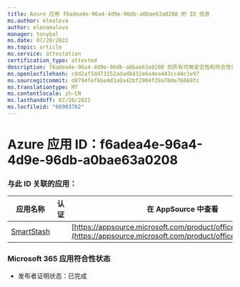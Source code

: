 ```yaml
---
title: Azure 应用 f6adea4e-96a4-4d9e-96db-a0bae63a0208 的 ID 信息
ms.author: elmalova
author: elenamalova
manager: tonybal
ms.date: 07/20/2022
ms.topic: article
ms.service: attestation
certification_type: attested
description: f6adea4e-96a4-4d9e-96db-a0bae63a0208 的所有可用安全性和符合性信息。
ms.openlocfilehash: c8d2af5dd73152adad8432e6a4ea443cc44c1e97
ms.sourcegitcommit: d8794fef6be4d3a9a42bf2904f29a70de76069fc
ms.translationtype: MT
ms.contentlocale: zh-CN
ms.lasthandoff: 07/20/2022
ms.locfileid: "66903762"
---
```

# <a name="azure-app-id-f6adea4e-96a4-4d9e-96db-a0bae63a0208"></a>Azure 应用 ID：f6adea4e-96a4-4d9e-96db-a0bae63a0208


### <a name="apps-associated-with-this-id"></a>与此 ID 关联的应用：
| **应用名称** | **认证** | **在 AppSource 中查看** |
|--------------|---------------|-----------------------|
| [SmartStash](../forward/WA200004223.md) |  | [https://appsource.microsoft.com/product/office/WA200004223](https://appsource.microsoft.com/product/office/WA200004223) |

### <a name="microsoft-365-app-compliance-status"></a>Microsoft 365 应用符合性状态
- 发布者证明状态：已完成
